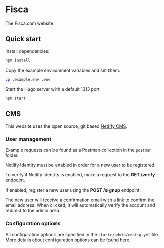 # Fisca

The Fisca.com website

## Quick start

Install dependencies:

```bash
npm install
```

Copy the example environment variables and set them.

```bash
cp .example.env .env
```

Start the Hugo server with a default 1313 port

```bash
npm start
```

## CMS

This website uses the open source, git based [Netlify CMS](https://www.netlifycms.org/docs/).

### User management

Example requests can be found as a Postman collection in the `postman` folder.

Netlify Identity must be enabled in order for a new user to be registered.

To verify if Netlify Identity is enabled, make a request to the **GET /verify** endpoint.

If enabled, register a new user using the **POST /signup** endpoint.

The new user will receive a confirmation email with a link to confirm the email address.
When clicked, it will automatically verify the account and redirect to the admin area.

### Configuration options

All configuration options are specified in the `static/admin/config.yml` file.
More details about configuration options [can be found here](https://www.netlifycms.org/docs/configuration-options/).
